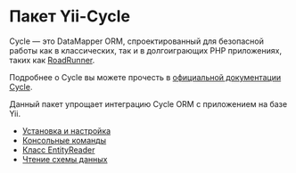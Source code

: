 # Пакет Yii-Cycle

Cycle — это DataMapper ORM, спроектированный для безопасной работы как в классических, так и в долгоиграющих PHP
приложениях, таких как [RoadRunner](https://github.com/spiral/roadrunner).

Подробнее о Cycle вы можете прочесть в [официальной документации Cycle](https://github.com/cycle/docs).

Данный пакет упрощает интеграцию Cycle ORM с приложением на базе Yii.

- [Установка и настройка](installation.md)
- [Консольные команды](console-commands.md)
- [Класс EntityReader](entity-reader.md)
- [Чтение схемы данных](reading-schema.md)
